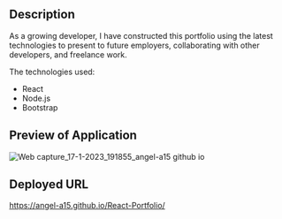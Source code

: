 ## Description
As a growing developer, I have constructed this portfolio using the latest
technologies to present to future employers, collaborating with other developers,
and freelance work. 

The technologies used:
  * React
  * Node.js
  * Bootstrap
  
 ## Preview of Application
![Web capture_17-1-2023_191855_angel-a15 github io](https://user-images.githubusercontent.com/106582411/213057322-07b0371d-c511-457d-8233-98f4a071974d.jpeg)
## Deployed URL
https://angel-a15.github.io/React-Portfolio/
